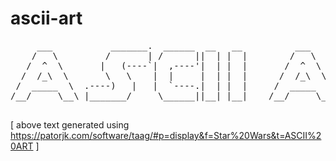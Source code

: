 # ascii-art

<pre>
     ___           _______.  ______  __   __          ___      .______     .___________.
    /   \         /       | /      ||  | |  |        /   \     |   _  \    |           |
   /  ^  \       |   (----`|  ,----'|  | |  |       /  ^  \    |  |_)  |   `---|  |----`
  /  /_\  \       \   \    |  |     |  | |  |      /  /_\  \   |      /        |  |     
 /  _____  \  .----)   |   |  `----.|  | |  |     /  _____  \  |  |\  \----.   |  |     
/__/     \__\ |_______/     \______||__| |__|    /__/     \__\ | _| `._____|   |__|     
                                                                                        
</pre>
[ above text generated using https://patorjk.com/software/taag/#p=display&f=Star%20Wars&t=ASCII%20ART ]



